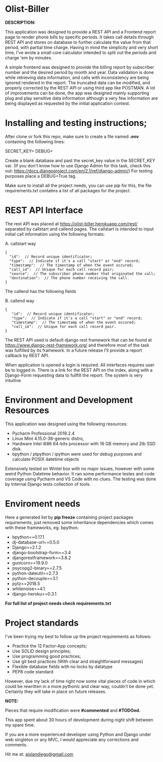 # Olist-Biller 

**DESCRIPTION:** 

This application was designed to provide a REST API and a Frontend report page to render phone bills by specific periods. 
It takes call details through REST API and stores on database to further calculate the value from that period, with partial time charge.
Having in mind the simplicity and very short time, I've wrote a small core calculator intended to split out the periods and charge 
'em by minutes.

A simple frontend was designed to provide the billing report by subscriber number and the desired period by month and year.
Data validation is done while retrieving data information, and calls with inconsistency are being ignored rendered in the report. 
The truncated data can be modified, and properly corrected by the REST API or using third app like POSTMAN.
A lot of improvements can be done, the app was designed mainly supporting plug and play sensitive data information although a 
very few information are being displayed as requested by the initial application contest. 


# Installing and testing instructions;
After clone or fork this repo, make sure to create a file named **.env** containing the following lines:

SECRET_KEY=
DEBUG=

Create a blank database and past the secret_key value in the SECRET_KEY var. 
(If you don't know how to use Django Admin for this task, check this out: https://docs.djangoproject.com/en/2.1/ref/django-admin/)
For testing purposes place a DEBUG=True tag.

Make sure to install all the project needs, you can use pip for this, the file requirements.txt contatins a list of all packages for the project.

# REST API Interface
The rest API was placed at https://olist-biller.herokuapp.com/rest/ separated by callstart and callend pages. The callstart is intended 
to input initial call information using the following formats:

A. callstart way

```
{
  "id":  // Record unique identificator;
  "type":  // Indicate if it's a call "start" or "end" record;
  "timestamp":  // The timestamp of when the event occured;
  "call_id":  // Unique for each call record pair;
  "source":  // The subscriber phone number that originated the call;
  "destination":  // The phone number receiving the call.
}
```

The callend has the following fields

B. callend way

```
{
   "id":  // Record unique identificator;
   "type":  // Indicate if it's a call "start" or "end" record;
   "timestamp":  // The timestamp of when the event occured;
   "call_id":  // Unique for each call record pair.
}
```

The REST API used is default django rest framework that can be found at https://www.django-rest-framework.org/ and therefore
most of the task was fulfilled by its framework. In a future release I'll provide a report callback by REST API.

When application is opened a login is required. All interfaces requires user be to logged in. There is a link for the REST API on the index,
along with a Django-Form requesting data to fullfill the report. The system is very intuitive


# Environment and Development Resources

This application was designed using the following resources:
* Pycharm Professional 2018.2.4 
* Linux Mint 4.15.0-38-generic distro,
* Hardware Intel i686 64-bits processor with 16 GB memory and 2tb SSD disk.
* bpython / ptpython / ipython were used for debug purposes and calculate POSIX datetime objects

Extensively tested on Wintel box with no major issues, however with some weird Python Datetime behavior. 
It ran some performance testes and code coverage using Pycharm and VS Code with no clues.
The testing was done by Internal Django tests collection of tools.

# Enviroment needs

Here a generated list by **pip freeze** containing project packages requirements, just removed some inheritance dependencies 
which comes with these frameworks, eg. bpython.

* bpython==0.17.1 
* dj-database-url==0.5.0
* Django==2.1.2
* django-bootstrap-form==3.4
* djangorestframework==3.8.2
* gunicorn==19.9.0
* psycopg2-binary==2.7.5
* python-dateutil==2.7.3
* python-decouple==3.1
* pytz==2018.5
* whitenoise==4.1
* django-heroku==0.3.1

**For full list of project needs check requirements.txt** 

# Project standards

I've been trying my best to follow up the project requirements as follows:

* Practice the 12 Factor-App concepts;
* Use SOLID design principles;
* Use programming good practices;
* Use git best practices (With clear and straightforward messages)
* Flexible database fields with no locks by datatype
* PEP8 code standard

However, due my lack of time right now some vital pieces of code in which could be rewritten in a more pythonic and clear 
way, couldn't be done yet. Certainly they will take in place on future releases. 

**NOTE:**  

Pieces that require modification were **#commented** and **#TODOed.**
 
This app spent about 30 hours of development during night shift between my spare time. 

If you are a more experienced developer 
using Python and Django under web singleton or any MVC, 
I would appreciate any corrections and comments.

Hit me at: 
aislandiego@gmail.com 